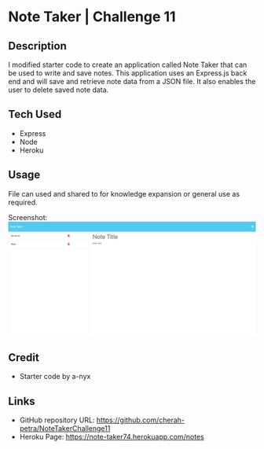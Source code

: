 # Note Taker | Challenge 11

## Description

I modified starter code to create an application called Note Taker that can be used to write and save notes. This application uses an Express.js back end and will save and retrieve note data from a JSON file. It also enables the user to delete saved note data.


## Tech Used

- Express
- Node
- Heroku

## Usage

File can used and shared to for knowledge expansion or general use as required. 

Screenshot: ![NoteTaker](screencapture-note-taker74-herokuapp-notes-2023-06-09-11_58_55.png)


## Credit

- Starter code by a-nyx

## Links

- GitHub repository URL: https://github.com/cherah-petra/NoteTakerChallenge11
- Heroku Page: https://note-taker74.herokuapp.com/notes
